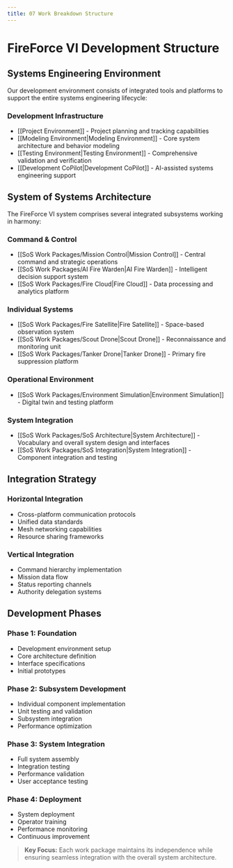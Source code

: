 ```yaml
---
title: 07 Work Breakdown Structure
---
```

# FireForce VI Development Structure

## Systems Engineering Environment

Our development environment consists of integrated tools and platforms to support the entire systems engineering lifecycle:

### Development Infrastructure
- [[Project Environment]] - Project planning and tracking capabilities
- [[Modeling Environment|Modeling Environment]] - Core system architecture and behavior modeling
- [[Testing Environment|Testing Environment]] - Comprehensive validation and verification
- [[Development CoPilot|Development CoPilot]] - AI-assisted systems engineering support

## System of Systems Architecture

The FireForce VI system comprises several integrated subsystems working in harmony:

### Command & Control
- [[SoS Work Packages/Mission Control|Mission Control]] - Central command and strategic operations
- [[SoS Work Packages/AI Fire Warden|AI Fire Warden]] - Intelligent decision support system
- [[SoS Work Packages/Fire Cloud|Fire Cloud]] - Data processing and analytics platform

### Individual Systems
- [[SoS Work Packages/Fire Satellite|Fire Satellite]] - Space-based observation system
- [[SoS Work Packages/Scout Drone|Scout Drone]] - Reconnaissance and monitoring unit
- [[SoS Work Packages/Tanker Drone|Tanker Drone]] - Primary fire suppression platform

### Operational Environment
- [[SoS Work Packages/Environment Simulation|Environment Simulation]] - Digital twin and testing platform

### System Integration
- [[SoS Work Packages/SoS Architecture|System Architecture]] - Vocabulary and overall system design and interfaces
- [[SoS Work Packages/SoS Integration|System Integration]] - Component integration and testing

## Integration Strategy

### Horizontal Integration
- Cross-platform communication protocols
- Unified data standards
- Mesh networking capabilities
- Resource sharing frameworks

### Vertical Integration
- Command hierarchy implementation
- Mission data flow
- Status reporting channels
- Authority delegation systems

## Development Phases

### Phase 1: Foundation
- Development environment setup
- Core architecture definition
- Interface specifications
- Initial prototypes

### Phase 2: Subsystem Development
- Individual component implementation
- Unit testing and validation
- Subsystem integration
- Performance optimization

### Phase 3: System Integration
- Full system assembly
- Integration testing
- Performance validation
- User acceptance testing

### Phase 4: Deployment
- System deployment
- Operator training
- Performance monitoring
- Continuous improvement

> **Key Focus:** Each work package maintains its independence while ensuring seamless integration with the overall system architecture.
